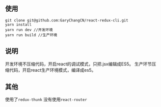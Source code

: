 ## 使用

```
git clone git@github.com:GaryChangCN/react-redux-cli.git
yarn install
yarn run dev //开发环境
yarn run build //生产环境
```
## 说明
开发环境不压缩代码，开启react的调试模式，只把.jsx编辑成ES5。
生产环节压缩代码，开启react生产环境模式，编译成es5。

## 其他
使用了`redux-thunk`
没有使用`react-router`